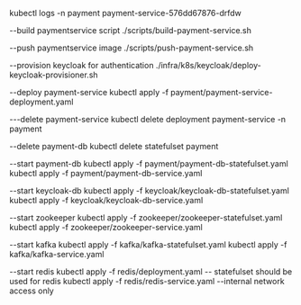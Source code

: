 kubectl logs -n payment payment-service-576dd67876-drfdw

--build paymentservice script
./scripts/build-payment-service.sh

--push paymentservice image
./scripts/push-payment-service.sh

--provision keycloak for authentication
./infra/k8s/keycloak/deploy-keycloak-provisioner.sh

--deploy payment-service
kubectl apply -f payment/payment-service-deployment.yaml

---delete payment-service
kubectl delete deployment payment-service -n payment

--delete payment-db
kubectl delete statefulset payment

--start payment-db
kubectl apply -f payment/payment-db-statefulset.yaml
kubectl apply -f payment/payment-db-service.yaml

--start keycloak-db
kubectl apply -f keycloak/keycloak-db-statefulset.yaml
kubectl apply -f keycloak/keycloak-db-service.yaml

--start zookeeper
kubectl apply -f zookeeper/zookeeper-statefulset.yaml
kubectl apply -f zookeeper/zookeeper-service.yaml

--start kafka
kubectl apply -f kafka/kafka-statefulset.yaml
kubectl apply -f kafka/kafka-service.yaml

--start redis
kubectl apply -f redis/deployment.yaml -- statefulset should be used for redis
kubectl apply -f redis/redis-service.yaml --internal network access only